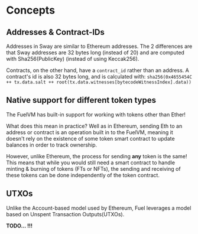 # Concepts

## Addresses & Contract-IDs

Addresses in Sway are similar to Ethereum addresses. The 2 differences are that Sway addresses are 32 bytes long (instead of 20) and are computed with Sha256(PublicKey) (instead of using Keccak256).

Contracts, on the other hand, have a `contract_id` rather than an address.
A contract's id is also 32 bytes long, and is calculated with:
`sha256(0x4655454C ++ tx.data.salt ++ root(tx.data.witnesses[bytecodeWitnessIndex].data))`

## Native support for different token types

The FuelVM has built-in support for working with tokens other than Ether!

What does this mean in practice?
Well as in Ethereum, sending Eth to an address or contract is an operation built in to the FuelVM, meaning it doesn't rely on the existence of some token smart contract to update balances in order to track ownership.

However, unlike Ethereum, the process for sending __any__ token is the same! This means that while you would still need a smart contract to handle minting & burning of tokens (FTs or NFTs), the sending and receiving of these tokens can be done independently of the token contract.

## UTXOs

Unlike the Account-based model used by Ethereum, Fuel leverages a model based on Unspent Transaction Outputs(UTXOs).

__TODO... !!!__
